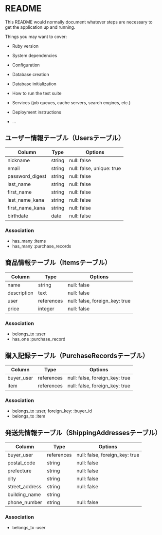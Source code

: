 # README

This README would normally document whatever steps are necessary to get the
application up and running.

Things you may want to cover:

* Ruby version

* System dependencies

* Configuration

* Database creation

* Database initialization

* How to run the test suite

* Services (job queues, cache servers, search engines, etc.)

* Deployment instructions

* ...

## ユーザー情報テーブル（Usersテーブル）

| Column          | Type      | Options                   |
|-----------------|-----------|---------------------------|
| nickname        | string    | null: false               |
| email           | string    | null: false, unique: true |
| password_digest | string    | null: false               |
| last_name       | string    | null: false               |
| first_name      | string    | null: false               |
| last_name_kana  | string    | null: false               |
| first_name_kana | string    | null: false               |
| birthdate       | date      | null: false               |

### Association
- has_many :items
- has_many :purchase_records

## 商品情報テーブル（Itemsテーブル）

| Column         | Type      | Options                   |
|----------------|-----------|---------------------------|
| name           | string    | null: false               |
| description    | text      | null: false               |
| user           | references| null: false, foreign_key: true |
| price          | integer   | null: false               |

### Association
- belongs_to :user
- has_one :purchase_record

## 購入記録テーブル（PurchaseRecordsテーブル）

| Column        | Type      | Options                        |
|---------------|-----------|--------------------------------|
| buyer_user    | references| null: false, foreign_key: true |
| item          | references| null: false, foreign_key: true |

### Association
- belongs_to :user, foreign_key: :buyer_id
- belongs_to :item

## 発送先情報テーブル（ShippingAddressesテーブル）

| Column         | Type      | Options                   |
|----------------|-----------|---------------------------|
| buyer_user     | references| null: false, foreign_key: true |
| postal_code    | string    | null: false               |
| prefecture     | string    | null: false               |
| city           | string    | null: false               |
| street_address | string    | null: false               |
| building_name  | string    |                           |
| phone_number   | string    | null: false               |

### Association
- belongs_to :user
